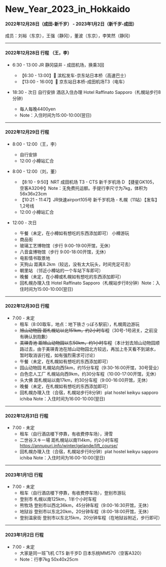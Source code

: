 # New_Year_2023_in_Hokkaido

#### 2022年12月28日（成田-新千岁） -  2023年1月2日（新千岁-成田）
成员：刘裕（东京），王强（静冈），董波（东京），李笑然（静冈）

--- 
#### 2022年12月28日 行程 （王，李）

* 6:30 - 13:00
    JR 静冈袋井 - 成田机场，换乘3回
    * 【6:30 - 13:00】🚌 滨松发车-京东站日本桥（高速巴士）
    * 【13:00 - 16:00】🚋 京东站日本桥-成田机场T3（电车）

* 18:30 - 次日
    自行安排
    酒店入住办理 Hotel Raffinato Sapporo（札幌站步行8分钟）
    * 每人每晚4400yen
    * Note：入住时间为15:00-10:00(翌日)
---
#### 2022年12月29日 行程 

* 8:00 - 12:00（王，李）
    * 自行安排
    * 12:00 小樽站汇合
 
* 8:00 - 12:00（刘，董）
    * 【8:10 - 9:50】NRT 成田机场 T3 - CTS 新千岁机场 D 【捷星GK105，空客A320中】Note：无免费托运额。手提行李尺寸为7kg，体积为56x36x23cm
    * 【10:21 - 11:47】JR快速airport105号 新千岁机场 - 札幌（11站）【发车】1,2号线
    * 12:00 小樽站汇合

* 12:00 - 次日
    * 午餐（未定，在小樽如有想吃的东西添加即可） 小樽游玩
    * 商品街
    * 玻璃工艺博物馆（步行 9:00-19:00开馆，无休）
    * 八音盒博物馆（步行 9:00-18:00开馆，无休）
    * 电影情书取景地
    * 天狗山 距离8.2km（较远，没有太大玩头，时间充足可去）
    * 朝里站 （邻近小樽站的一个车站下车即可）
    * 晚餐（未定，在小樽或札幌如有想吃的东西添加即可）
    * 回札幌办理入住 Hotel Raffinato Sapporo（札幌站步行8分钟）Note：入住时间为15:00-10:00(翌日)
  
--- 
#### 2022年12月30日 行程
* 7:00 - 未定
    * 租车（8:00取车，地点：地下铁さっぽろ駅前），札幌周边游玩
    * ~~旭山动物园 距札幌站以北151km，约2小时车程~~（30号-1号闭关，之前没有确认到抱歉）
    * ~~美瑛青池 距旭山动物园以东50km，约1小时车程~~（本计划去旭山动物园顺路过去，由于美瑛青池在旭山动物园北方较远，再加上冬天看不到湖水，暂时取消该行程，如有强烈需求可讨论）
    * 午餐（未定，在札幌如有想吃的东西添加即可） 
    * 园山动物园 札幌站向西5km，约15分车程（9:30-16:00开馆，30号营业）
    * 白色恋人工厂 札幌站向西9km，约30分车程（10:00-17:00开馆，无休）
    * 头大佛 距札幌站以南17km，约30分车程（9:00-16:00开馆，无休）
    * 晚餐（未定，在札幌如有想吃的东西添加即可）
    * 回札幌办理入住（合宿，札幌站步行8分钟）plat hostel keikyu sapporo ichiba Note：入住时间为16:00-10:00(翌日)  
--- 
#### 2022年12月31日 行程
* 7:00 - 未定
    * 租车（自行酒店楼下停靠，有收费停车场），滑雪
    * 二世谷スキー場 距札幌站以南114km，约2小时车程 https://annupuri.info/winter/gelande/lift_course/
    * 回札幌办理入住（合宿，札幌站步行8分钟）plat hostel keikyu sapporo ichiba Note：入住时间为16:00-10:00(翌日)  
--- 
#### 2023年1月1日 行程
* 7:00 - 未定
    * 租车（自行酒店楼下停靠，有收费停车场），登别市游玩
    * 登别市 札幌以南125km，1半个小时车程
    * 熊牧场 登别市以西北36km，45分钟车程（9:00-16:30开馆，无休）
    * 地狱谷 登别市以东北20km，20分钟车程（8:00-18:00开馆，无休）
    * 登别温泉街 登别市以东北15km，20分钟车程（在地狱谷附近，步行即可）
--- 
#### 2023年1月2日 行程
* 7:00 - 未定
    * 大家是同一班飞机 CTS 新千岁D 日本乐桃MM570（空客A320）
    * Note：行李7kg 50x40x25cm 
